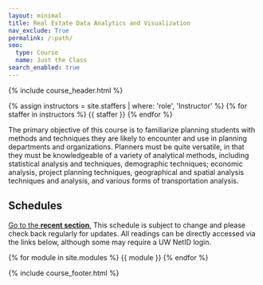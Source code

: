 ```yaml
---
layout: minimal
title: Real Estate Data Analytics and Visualization
nav_exclude: True
permalink: /:path/
seo:
  type: Course
  name: Just the Class
search_enabled: true
---
```


{% include course_header.html %}

{% assign instructors = site.staffers | where: 'role', 'Instructor' %}
{% for staffer in instructors %}
{{ staffer }}
{% endfor %}

<!--## Table of Contents
{: .no_toc}

1. TOC
{:toc}

## Announcements

Newest announcements below and check [all announcements](announcements.md).
{% assign announcements = site.announcements | reverse %}
{% for announcement in announcements %}
{{ announcement }}
{% break %}
{% endfor %}-->


The primary objective of this course is to familiarize planning students with methods and
techniques they are likely to encounter and use in planning departments and
organizations. Planners must be quite versatile, in that they must be knowledgeable of a
variety of analytical methods, including statistical analysis and techniques, demographic
techniques; economic analysis, project planning techniques, geographical and spatial
analysis techniques and analysis, and various forms of transportation analysis.
## Schedules
<a href="#recent">Go to the **recent section**.</a> This schedule is subject to change and please check back regularly for updates. All readings can be directly accessed via the links below, although some may require a UW NetID login.

{% for module in site.modules %}
{{ module }}
{% endfor %}

{% include course_footer.html %}


